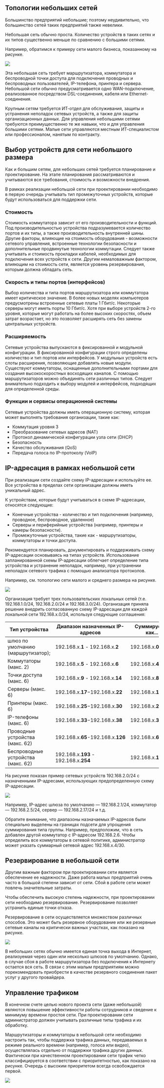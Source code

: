 <!-- verified: agorbachev 03.05.2022 -->

<!-- 17.1.1 -->
## Топологии небольших сетей

Большинство предприятий небольшие; поэтому неудивительно, что большинство  сетей таких предприятий также невелики.

Небольшая сеть обычно проста. Количество устройств в таких сетях и их типов существенно меньше по сравнению с большими сетями.

Например, обратимся к примеру сети малого бизнеса, показанному на рисунке.

![](./assets/17.1.1.png)
<!-- /courses/itn-dl/aeeda3d0-34fa-11eb-ad9a-f74babed41a6/af2555a0-34fa-11eb-ad9a-f74babed41a6/assets/2e869103-1c25-11ea-81a0-ffc2c49b96bc.svg -->

Эта небольшая сеть требует маршрутизатора, коммутатора и беспроводной точки доступа для подключения проводных и беспроводных пользователей, IP-телефона, принтера и сервера. Небольшой сети обычно предусматривается одно WAN-подключение, реализованное посредством DSL-соединения, кабеля или Ethernet-соединения.

Крупным сетям требуется ИТ-отдел для обслуживания, защиты и устранения неполадок сетевых устройств, а также для защиты организационных данных. Для управления небольшими сетями требуются преимущественно те же навыки, что и для управления большими сетями. Малые сети управляются местным ИТ-специалистом или профессионалом, нанятым по контракту.

<!-- 17.1.2 -->
## Выбор устройств для сети небольшого размера

Как и большим сетям, для  небольших сетей требуется планирование и проектирование. На этапе планирования рассматриваются и учитываются все требования, стоимость и возможности внедрения.

В рамках реализации небольшой сети при проектировании необходимо в первую очередь учитывать тип промежуточных устройств, которые будут использоваться для поддержки сети.

### Стоимость

Стоимость коммутатора зависит от его производительности и функций. Под производительностью устройства подразумевается количество портов и их типы, а также производительность внутренней шины. Другие факторы, влияющие на стоимость оборудования - возможности сетевого управления, встроенные технологии безопасности и дополнительные продвинутые технологии коммутации. Следует также учитывать и стоимость прокладки кабелей, необходимых для подключения всех устройств к сети. Другим немаловажным фактором, влияющим на стоимость сети, является уровень резервирования, которым должна обладать сеть.

### Скорость и типы портов (интерфейсов)

Выбор количества и типа портов маршрутизатора или коммутатора имеет критическое значение. В более новых моделях компьютеров предусмотрены встроенные сетевые платы 1 Гбит/с. Некоторые серверы могут иметь порты  10 Гбит/с. Хотя при выборе устройств 2-го уровня, которые могут работать на более высоких скоростях, объем затрат возрастает, но это позволяет расширять сеть без замены центральных устройств.

### Расширяемость

Сетевые устройства выпускаются в фиксированной и модульной конфигурации. В фиксированной конфигурации строго определены количество и тип портов или интерфейсов. У модульных устройств есть слоты расширения, позволяющие добавлять новые модули. Существуют коммутаторы, оснащенные дополнительными портами для создания высокоскоростных восходящих каналов. С помощью маршрутизаторов можно объединять сети различных типов. Следует внимательно подходить к выбору модулей и интерфейсов, подходящих для определенной среды.

### Функции и сервисы операционной системы

Сетевые устройства должны иметь операционную систему, которая может выполнять требования организации, такие как:

* Коммутация уровня 3
* Преобразование сетевых адресов (NAT)
* Протокол динамической конфигурации узла сети (DHCP)
* Безопасность
* Качество обслуживания (QoS)
* Передача голоса по IP-протоколу (VoIP)

<!-- 17.1.3 -->
## IP-адресация в рамках небольшой сети

При реализации сети создайте схему IP-адресации и используйте ее. Все устройства в пределах сети организации должны иметь уникальный адрес.

К устройствам, которые будут учитываться в схеме IP-адресации, относятся следующие:

* Конечные устройства - количество и тип подключения (например, проводное, беспроводное, удаленное)
* Серверы и периферийные устройства (например, принтеры и камеры безопасности).
* Промежуточные устройства, такие как  - маршрутизаторы, коммутаторы и точки доступа.

Рекомендуется планировать, документировать и поддерживать схему IP-адресации основываясь на типах устройств. Использование запланированной схемы IP-адресации облегчает определение типа устройства и устранение неполадок, например, при устранении неполадок сетевого трафика с помощью анализатора протоколов.

Например, см. топологию сети малого и среднего размера на рисунке.

![](./assets/17.1.3-1.png)
<!-- /courses/itn-dl/aeeda3d0-34fa-11eb-ad9a-f74babed41a6/af2555a0-34fa-11eb-ad9a-f74babed41a6/assets/2e872d43-1c25-11ea-81a0-ffc2c49b96bc.svg -->

Организация требует трех пользовательских локальных сетей (т.е. 192.168.1.0/24, 192.168.2.0/24 и 192.168.3.0/24). Организация приняла решение внедрить согласованную схему IP-адресации для каждой локальной сети 192.168.x.0/24, используя следующие соглашения:

| **Тип устройства** | **Диапазон назначенных IP-адресов**  | **Суммируется как...** |
| --- | --- | --- |
| шлюз по умолчанию (маршрутизатор); | 192.168.x.**1** - 192.168.х.**2** | 192.168.х.**0/30** |
| Коммутаторы (макс. 2) | 192.168.х.**5** - 192.168.х.**6** | 192.168.х.**4/30** |
| Точки доступа (макс. 6) | 192.168.х.**9** - 192.168.x.**14** | 192.168.х.**8/29**  |
| Серверы (макс. 6) | 192.168.х.**17**−192.168.х.**22** | 192.168.х.**16/29**  |
| Принтеры (макс. 6) | 192.168.х.**25**−192.168.х.**30** | 192.168.х.**24/29**  |
| IP-телефоны (макс. 6) | 192.168.х.**33**−192.168.х.**38** | 192.168.х.**32/29**  |
| Проводные устройства (макс. 62) | 192.168.х.**65**-192.168.х.**126** | 192.168.х.**64/26**  |
| Беспроводные устройства (макс. 62) | 192.168.х.**193** - 192.168.х.**254** | 192.168.х.**192/26** |

На рисунке показан пример сетевых устройств 192.168.2.0/24 с назначенными IP-адресами, использующих предопределенную схему IP-адресации.

![](./assets/17.1.3-2.png)
<!-- /courses/itn-dl/aeeda3d0-34fa-11eb-ad9a-f74babed41a6/af2555a0-34fa-11eb-ad9a-f74babed41a6/assets/2e87c982-1c25-11ea-81a0-ffc2c49b96bc.svg -->

Например, IP-адрес шлюза по умолчанию — 192.168.2.1/24, коммутатор — 192.168.2.5/24, сервер — 192.168.2.17/24 и т.д.

Обратите внимание, что диапазоны назначаемых IP-адресов были специально выделены на границах подсети для упрощения суммирования типа группы. Например, предположим, что в сеть добавлен другой коммутатор с IP-адресом 192.168.2.6. Чтобы определить все коммутаторы в сетевой политике, администратор может указать суммарный сетевой адрес 192.168.x.4/30.

<!-- 17.1.4 -->
## Резервирование в небольшой сети

Другим важным фактором при проектировании сети является обеспечение ее надежности. Даже работа малых предприятий очень часто в большой степени зависит от сети. Сбой в работе сети может повлечь значительные затраты.

Чтобы обеспечить высокую степень надежности, при проектировании сети необходимо резервирование. Резервирование позволяет устранить единые точки отказа.

Резервирование в сети осуществляется множеством различных способов. Это может быть резервное оборудование или же резервные сетевые каналы на критически важных участках, как показано на рисунке.

![](./assets/17.1.4.png)
<!-- /courses/itn-dl/aeeda3d0-34fa-11eb-ad9a-f74babed41a6/af2555a0-34fa-11eb-ad9a-f74babed41a6/assets/2e87f093-1c25-11ea-81a0-ffc2c49b96bc.svg -->

В небольших сетях обычно имеется единая точка выхода в Интернет, реализуемая через один или несколько шлюзов по умолчанию. Однако, в случае сбоя в работе маршрутизатора без подключения к Интернету остается вся сеть. В связи с этим малым предприятиям можно порекомендовать приобрести в качестве резервного соединения пакет услуг у другого провайдера.

<!-- 17.1.5 -->
## Управление трафиком

В конечном счете целью нового проекта сети (даже небольшой) являются повышение эффективности работы сотрудников и сведение к минимуму времени простоя сети. При проектировании сети администратор должен учитывать различные типы трафика и их обработку.

Маршрутизаторы и коммутаторы в небольшой сети необходимо настроить так, чтобы поддержка трафика данных, передаваемых в режиме реального времени (например, голоса или видео), осуществлялась отдельно от поддержки трафика других данных. Фактически при качественном проектировании сети трафик четко классифицируется в соответствии с приоритетностью, как показано на рисунке. Очередь с высоким приоритетом всегда освобождается первой.

![](./assets/17.1.5.png)
<!-- /courses/itn-dl/aeeda3d0-34fa-11eb-ad9a-f74babed41a6/af2555a0-34fa-11eb-ad9a-f74babed41a6/assets/2e8817a5-1c25-11ea-81a0-ffc2c49b96bc.svg -->



<!-- 17.1.6 -->
<!-- quiz -->

